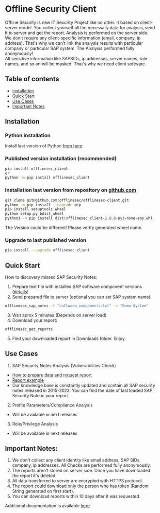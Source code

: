 # Offline Security Client

Offline Security is new IT Security Project like no other. It based on client-server model. You collect yourself all the necessary data for analysis, send it to server and get the report.
Analysis is performed on the server side.<br />
We don't require any client-specific information (email, company, ip address). That's why we can't link the analysis results with particular company or particular SAP system. The Analysis performed fully anonymously! <br />
All sensitive information like SAPSIDs, ip addresses, server names, role names, and so on will be masked. That's why we need client software.

## Table of contents

* [Installation](#installation)
* [Quick Start](#quick-start)
* [Use Cases](#use-cases)
* [Important Notes](#important-notes)

## Installation

### Python installation
Install last version of Python [from here](https://www.python.org/downloads/)

### Published version installation (recommended)
```sh
pip install offlinesec_client
or
python -m pip install offlinesec_client
```

### Installation last version from repository on [github.com](https://github.com/offlinesec/offlinesec-client)
```sh
git clone git@github.com:offlinesec/offlinesec-client.git
python -m pip install --upgrade pip
pip install setuptools wheel
python setup.py bdist_wheel
python3 -m pip install dist\offlinesec_client-1.0.8-py3-none-any.whl
```
The Version could be different! Please verify generated wheel name. 

### Upgrade to last published version
```sh
pip install --upgrade offlinesec_client
```

## Quick Start

How to discovery missed SAP Security Notes:
1. Prepare text file with installed SAP software component versions ([details](./docs/how_to_prepare_sap_softs.md))
2. Send prepared file to server (optional you can set SAP system name):
```sh
offlinesec_sap_notes -f "software_components.txt" -s "Demo System"
```
3. Wait aprox 5 minutes (Depends on server load)
4. Download your report:
```sh
offlinesec_get_reports
```
5. Find your downloaded report in Downloads folder. Enjoy.

## Use Cases
1. SAP Security Notes Analysis (Vulnerabilities Check)
* [How to prepare data and request report](./docs/how_to_prepare_sap_softs.md)
* [Report example](./docs/sap_security_notes_report.md)
* Our knowledge base is constantly updated and contain all SAP security notes released in 2015-2023. You can find the date of last loaded SAP Security Note in your report.

2. Profile Parameters/Compliance Analysis
* Will be available in next releases

3. Role/Privilege Analysis
* Will be available in next releases

## Important Notes:
1. We don't collect any client identity like email address, SAP SIDs, company, ip addresses. All Checks are performed fully anonymously.
2. The reports aren't stored on server side. Once you have downloaded the report it's deleted.
3. All data transferred to server are encrypted with HTTPS protocol. 
4. The report could download only the person who has token (Random String generated on first start).
5. You can download reports within 10 days after it was requested.

Additional documentation is available [here](./docs/README.md)